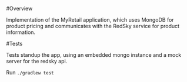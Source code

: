 #Overview

Implementation of the MyRetail application, which uses MongoDB for product pricing and communicates with the RedSky service for product information.

#Tests

Tests standup the app, using an embedded mongo instance and a mock server for the redsky api.

Run
```./gradlew test```



